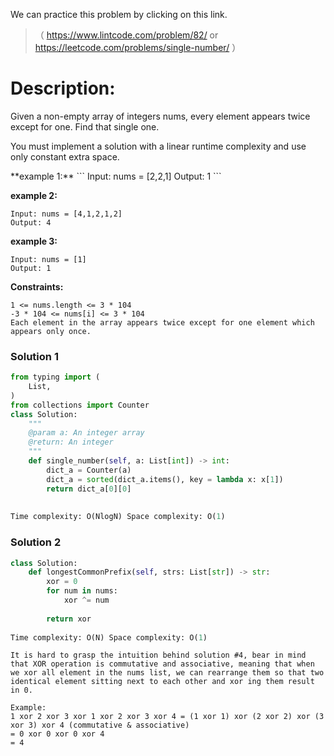 We can practice this problem by clicking on this link.
>（ https://www.lintcode.com/problem/82/ or https://leetcode.com/problems/single-number/  ）
# Description:
 <p>Given a non-empty array of integers nums, every element appears twice except for one. Find that single one.

You must implement a solution with a linear runtime complexity and use only constant extra space.

 </p> 
**example 1:**
```
Input: nums = [2,2,1]
Output: 1
```

**example 2:**
```
Input: nums = [4,1,2,1,2]
Output: 4
```
**example 3:**
```
Input: nums = [1]
Output: 1
```

**Constraints:**
```
1 <= nums.length <= 3 * 104
-3 * 104 <= nums[i] <= 3 * 104
Each element in the array appears twice except for one element which appears only once.
```

 ### Solution 1

```Python
from typing import (
    List,
)
from collections import Counter
class Solution:
    """
    @param a: An integer array
    @return: An integer
    """
    def single_number(self, a: List[int]) -> int:
        dict_a = Counter(a)
        dict_a = sorted(dict_a.items(), key = lambda x: x[1])
        return dict_a[0][0]
    
           
Time complexity: O(NlogN) Space complexity: O(1)
```

 ### Solution 2

```Python
class Solution:
    def longestCommonPrefix(self, strs: List[str]) -> str:
        xor = 0
        for num in nums:
            xor ^= num
        
        return xor
           
Time complexity: O(N) Space complexity: O(1)
```

```
It is hard to grasp the intuition behind solution #4, bear in mind that XOR operation is commutative and associative, meaning that when we xor all element in the nums list, we can rearrange them so that two identical element sitting next to each other and xor ing them result in 0.

Example:
1 xor 2 xor 3 xor 1 xor 2 xor 3 xor 4 = (1 xor 1) xor (2 xor 2) xor (3 xor 3) xor 4 (commutative & associative)
= 0 xor 0 xor 0 xor 4
= 4
```
